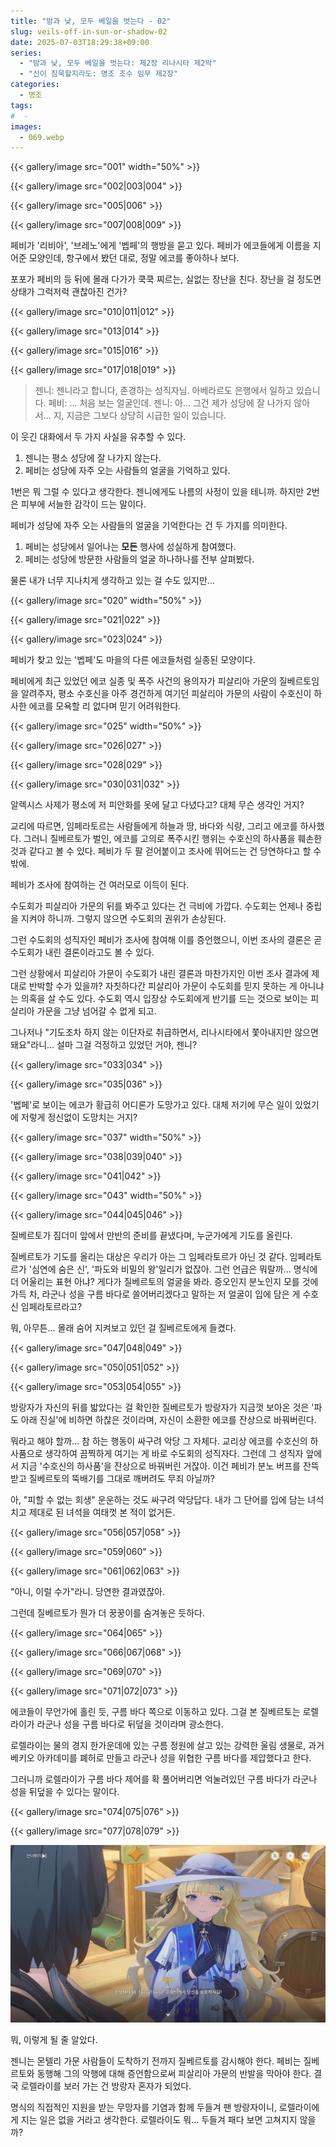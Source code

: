 ```yaml
---
title: "밤과 낮, 모두 베일을 벗는다 - 02"
slug: veils-off-in-sun-or-shadow-02
date: 2025-07-03T18:29:38+09:00
series:
  - "밤과 낮, 모두 베일을 벗는다: 제2장 리나시타 제2막"
  - "신이 침묵할지라도: 명조 조수 임무 제2장"
categories:
  - 명조
tags:
#  - 
images:
  - 069.webp
---
```


{{< gallery/image src="001" width="50%" >}}

{{< gallery/image src="002|003|004" >}}

{{< gallery/image src="005|006" >}}

{{< gallery/image src="007|008|009" >}}

페비가 '리비아', '브레노'에게 '벱페'의 행방을 묻고 있다.
페비가 에코들에게 이름을 지어준 모양인데, 항구에서 봤던 대로, 정말 에코를 좋아하나 보다.

포포가 페비의 등 뒤에 몰래 다가가 쿡쿡 찌르는, 실없는 장난을 친다.
장난을 걸 정도면 상태가 그럭저럭 괜찮아진 건가?

{{< gallery/image src="010|011|012" >}}

{{< gallery/image src="013|014" >}}

{{< gallery/image src="015|016" >}}

{{< gallery/image src="017|018|019" >}}

> 젠니: 젠니라고 합니다, 존경하는 성직자님. 아베라르도 은행에서 일하고 있습니다.
> 페비: ... 처음 보는 얼굴인데.
> 젠니: 아... 그건 제가 성당에 잘 나가지 않아서... 지, 지금은 그보다 상당히 시급한 일이 있습니다.

이 웃긴 대화에서 두 가지 사실을 유추할 수 있다.

1. 젠니는 평소 성당에 잘 나가지 않는다.
2. 페비는 성당에 자주 오는 사람들의 얼굴을 기억하고 있다.

1번은 뭐 그럴 수 있다고 생각한다. 젠니에게도 나름의 사정이 있을 테니까.
하지만 2번은 피부에 서늘한 감각이 드는 말이다.

페비가 성당에 자주 오는 사람들의 얼굴을 기억한다는 건 두 가지를 의미한다.

1. 페비는 성당에서 일어나는 **모든** 행사에 성실하게 참여했다.
2. 페비는 성당에 방문한 사람들의 얼굴 하나하나를 전부 살펴봤다.

물론 내가 너무 지나치게 생각하고 있는 걸 수도 있지만...

{{< gallery/image src="020" width="50%" >}}

{{< gallery/image src="021|022" >}}

{{< gallery/image src="023|024" >}}

페비가 찾고 있는 '벱페'도 마을의 다른 에코들처럼 실종된 모양이다.

페비에게 최근 있었던 에코 실종 및 폭주 사건의 용의자가 피살리아 가문의 질베르토임을 알려주자, 평소 수호신을 아주 경건하게 여기던 피살리아 가문의 사람이 수호신이 하사한 에코를 모욕할 리 없다며 믿기 어려워한다.

{{< gallery/image src="025" width="50%" >}}

{{< gallery/image src="026|027" >}}

{{< gallery/image src="028|029" >}}

{{< gallery/image src="030|031|032" >}}

알렉시스 사제가 평소에 저 피안화를 옷에 달고 다녔다고? 대체 무슨 생각인 거지?

교리에 따르면, 임페라토르는 사람들에게 하늘과 땅, 바다와 식량, 그리고 에코를 하사했다.
그러니 질베르토가 벌인, 에코를 고의로 폭주시킨 행위는 수호신의 하사품을 훼손한 것과 같다고 볼 수 있다.
페비가 두 팔 걷어붙이고 조사에 뛰어드는 건 당연하다고 할 수밖에.

페비가 조사에 참여하는 건 여러모로 이득이 된다.

수도회가 피살리아 가문의 뒤를 봐주고 있다는 건 극비에 가깝다. 수도회는 언제나 중립을 지켜야 하니까. 그렇지 않으면 수도회의 권위가 손상된다.

그런 수도회의 성직자인 페비가 조사에 참여해 이를 증언했으니, 이번 조사의 결론은 곧 수도회가 내린 결론이라고도 볼 수 있다.

그런 상황에서 피살리아 가문이 수도회가 내린 결론과 마찬가지인 이번 조사 결과에 제대로 반박할 수가 있을까?
자칫하다간 피살리아 가문이 수도회를 믿지 못하는 게 아니냐는 의혹을 살 수도 있다. 수도회 역시 입장상 수도회에게 반기를 드는 것으로 보이는 피살리아 가문을 그냥 넘어갈 수 없게 되고.

그나저나 "기도조차 하지 않는 이단자로 취급하면서, 리나시타에서 쫓아내지만 않으면 돼요"라니... 설마 그걸 걱정하고 있었던 거야, 젠니?

{{< gallery/image src="033|034" >}}

{{< gallery/image src="035|036" >}}

'벱페'로 보이는 에코가 황급히 어디론가 도망가고 있다. 대체 저기에 무슨 일이 있었기에 저렇게 정신없이 도망치는 거지?

{{< gallery/image src="037" width="50%" >}}

{{< gallery/image src="038|039|040" >}}

{{< gallery/image src="041|042" >}}

{{< gallery/image src="043" width="50%" >}}

{{< gallery/image src="044|045|046" >}}

질베르토가 짐더미 앞에서 만반의 준비를 끝냈다며, 누군가에게 기도를 올린다.

질베르토가 기도를 올리는 대상은 우리가 아는 그 임페라토르가 아닌 것 같다.
임페라토르가 '심연에 숨은 신', '파도와 비밀의 왕'일리가 없잖아. 그런 언급은 뭐랄까... 명식에 더 어울리는 표현 아냐?
게다가 질베르토의 얼굴을 봐라. 증오인지 분노인지 모를 것에 가득 차, 라군나 성을 구름 바다로 쓸어버리겠다고 말하는 저 얼굴이 입에 담은 게 수호신 임페라토르라고?

뭐, 아무튼... 몰래 숨어 지켜보고 있던 걸 질베르토에게 들켰다.

{{< gallery/image src="047|048|049" >}}

{{< gallery/image src="050|051|052" >}}

{{< gallery/image src="053|054|055" >}}

방랑자가 자신의 뒤를 밟았다는 걸 확인한 질베르토가 방랑자가 지금껏 보아온 것은 '파도 아래 진실'에 비하면 하찮은 것이라며, 자신이 소환한 에코를 잔상으로 바꿔버린다.

뭐라고 해야 할까... 참 하는 행동이 싸구려 악당 그 자체다.
교리상 에코를 수호신의 하사품으로 생각하여 끔찍하게 여기는 게 바로 수도회의 성직자다. 그런데 그 성직자 앞에서 지금 '수호신의 하사품'을 잔상으로 바꿔버린 거잖아.
이건 페비가 분노 버프를 잔뜩 받고 질베르토의 뚝배기를 그대로 깨버려도 무죄 아닐까?

아, "피할 수 없는 희생" 운운하는 것도 싸구려 악당답다. 내가 그 단어를 입에 담는 녀석치고 제대로 된 녀석을 여태껏 본 적이 없거든.

{{< gallery/image src="056|057|058" >}}

{{< gallery/image src="059|060" >}}

{{< gallery/image src="061|062|063" >}}

"아니, 이럴 수가"라니. 당연한 결과였잖아.

그런데 질베르토가 뭔가 더 꿍꿍이를 숨겨놓은 듯하다.

{{< gallery/image src="064|065" >}}

{{< gallery/image src="066|067|068" >}}

{{< gallery/image src="069|070" >}}

{{< gallery/image src="071|072|073" >}}

에코들이 무언가에 홀린 듯, 구름 바다 쪽으로 이동하고 있다.
그걸 본 질베르토는 로렐라이가 라군나 성을 구름 바다로 뒤덮을 것이라며 광소한다.

로렐라이는 물의 경지 한가운데에 있는 구름 정원에 살고 있는 강력한 울림 생물로, 과거 베키오 아카데미를 폐허로 만들고 라군나 성을 위협한 구름 바다를 제압했다고 한다.

그러니까 로렐라이가 구름 바다 제어를 확 풀어버리면 억눌려있던 구름 바다가 라군나 성을 뒤덮을 수 있다는 말이다.

{{< gallery/image src="074|075|076" >}}

{{< gallery/image src="077|078|079" >}}

![](080.webp)

뭐, 이렇게 될 줄 알았다.

젠니는 몬텔리 가문 사람들이 도착하기 전까지 질베르토를 감시해야 한다.
페비는 질베르토와 동행해 그의 악행에 대해 증언함으로써 피살리아 가문의 반발을 막아야 한다.
결국 로렐라이를 보러 가는 건 방랑자 혼자가 되었다.

명식의 직접적인 지원을 받는 무망자를 기염과 함께 두들겨 팬 방랑자이니, 로렐라이에게 지는 일은 없을 거라고 생각한다.
로렐라이도 뭐... 두들겨 패다 보면 고쳐지지 않을까?
